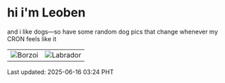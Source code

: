# hi i'm Leoben

and i like dogs—so have some random dog pics that change whenever my CRON feels like it

|  |  |
|--------|----------|
| ![Borzoi](https://random-dog-vercel.vercel.app/api/random-borzoi?v=1750015477) | ![Labrador](https://random-dog-vercel.vercel.app/api/random-labrador?v=1750015477) |

Last updated: 2025-06-16 03:24 PHT
